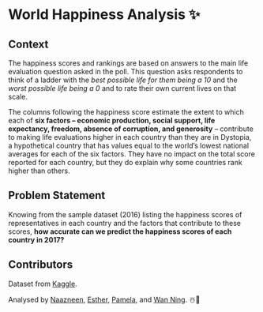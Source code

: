 # World Happiness Analysis ✨

## Context
The happiness scores and rankings are based on answers to the main life evaluation question asked in the poll. This question asks respondents to think of a ladder with the *best possible life for them being a 10* and the *worst possible life being a 0* and to rate their own current lives on that scale.

The columns following the happiness score estimate the extent to which each of **six factors – economic production, social support, life expectancy, freedom, absence of corruption, and generosity** – contribute to making life evaluations higher in each country than they are in Dystopia, a hypothetical country that has values equal to the world’s lowest national averages for each of the six factors. They have no impact on the total score reported for each country, but they do explain why some countries rank higher than others.

## Problem Statement
Knowing from the sample dataset (2016) listing the happiness scores of representatives in each country and the factors that contribute to these scores, **how accurate can we predict the happiness scores of each country in 2017?**

## Contributors
Dataset from [Kaggle](https://www.kaggle.com/unsdsn/world-happiness).

Analysed by [Naazneen](https://github.com/ashfurrr), [Esther](https://github.com/estherlohhh), [Pamela](https://github.com/pamz23), and [Wan Ning](https://github.com/nigglett). ☃️🎉
